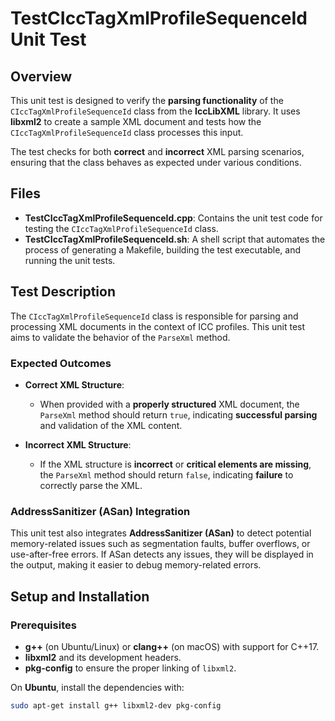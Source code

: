 # TestCIccTagXmlProfileSequenceId Unit Test

## Overview

This unit test is designed to verify the **parsing functionality** of the `CIccTagXmlProfileSequenceId` class from the **IccLibXML** library. It uses **libxml2** to create a sample XML document and tests how the `CIccTagXmlProfileSequenceId` class processes this input. 

The test checks for both **correct** and **incorrect** XML parsing scenarios, ensuring that the class behaves as expected under various conditions.

## Files

- **TestCIccTagXmlProfileSequenceId.cpp**: Contains the unit test code for testing the `CIccTagXmlProfileSequenceId` class.
- **TestCIccTagXmlProfileSequenceId.sh**: A shell script that automates the process of generating a Makefile, building the test executable, and running the unit tests.

## Test Description

The `CIccTagXmlProfileSequenceId` class is responsible for parsing and processing XML documents in the context of ICC profiles. This unit test aims to validate the behavior of the `ParseXml` method.

### Expected Outcomes

- **Correct XML Structure**: 
  - When provided with a **properly structured** XML document, the `ParseXml` method should return `true`, indicating **successful parsing** and validation of the XML content.
  
- **Incorrect XML Structure**: 
  - If the XML structure is **incorrect** or **critical elements are missing**, the `ParseXml` method should return `false`, indicating **failure** to correctly parse the XML.

### AddressSanitizer (ASan) Integration

This unit test also integrates **AddressSanitizer (ASan)** to detect potential memory-related issues such as segmentation faults, buffer overflows, or use-after-free errors. If ASan detects any issues, they will be displayed in the output, making it easier to debug memory-related errors.

## Setup and Installation

### Prerequisites

- **g++** (on Ubuntu/Linux) or **clang++** (on macOS) with support for C++17.
- **libxml2** and its development headers.
- **pkg-config** to ensure the proper linking of `libxml2`.

On **Ubuntu**, install the dependencies with:
```bash
sudo apt-get install g++ libxml2-dev pkg-config
